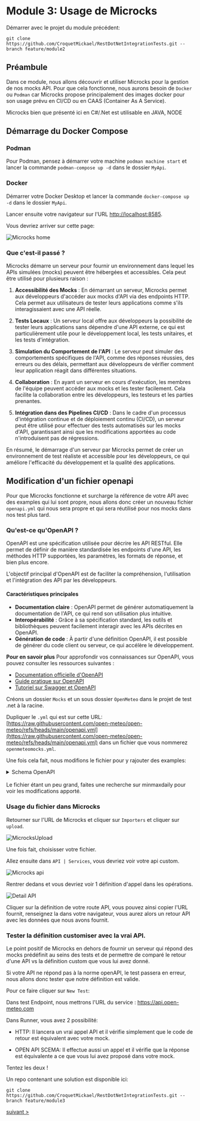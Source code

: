 # Module 3: Usage de Microcks

Démarrer avec le projet du module précédent:

```
git clone https://github.com/CroquetMickael/RestDotNetIntegrationTests.git --branch feature/module2
```

## Préambule

Dans ce module, nous allons découvrir et utiliser Microcks pour la gestion de nos mocks API. Pour que cela fonctionne, nous aurons besoin de `Docker` ou `Podman` car Microcks propose principalement des images docker pour son usage prévu en CI/CD ou en CAAS (Container As A Service).

Microcks bien que présenté ici en C#/.Net est utilisable en JAVA, NODE

## Démarrage du Docker Compose

### Podman

Pour Podman, pensez à démarrer votre machine `podman machine start` et lancer la commande `podman-compose up -d` dans le dossier `MyApi`.

### Docker

Démarrer votre Docker Desktop et lancer la commande `docker-compose up -d` dans le dossier `MyApi`.

Lancer ensuite votre navigateur sur l'URL [http://localhost:8585](http://localhost:8585).

Vous devriez arriver sur cette page:

![Microcks home](./img/microcks.png)

### Que c'est-il passé ?

Microcks démarre un serveur pour fournir un environnement dans lequel les APIs simulées (mocks) peuvent être hébergées et accessibles. Cela peut être utilisé pour plusieurs raison :

1. **Accessibilité des Mocks** : En démarrant un serveur, Microcks permet aux développeurs d'accéder aux mocks d'API via des endpoints HTTP. Cela permet aux utilisateurs de tester leurs applications comme s'ils interagissaient avec une API réelle.

2. **Tests Locaux** : Un serveur local offre aux développeurs la possibilité de tester leurs applications sans dépendre d'une API externe, ce qui est particulièrement utile pour le développement local, les tests unitaires, et les tests d'intégration.

3. **Simulation du Comportement de l'API** : Le serveur peut simuler des comportements spécifiques de l'API, comme des réponses réussies, des erreurs ou des délais, permettant aux développeurs de vérifier comment leur application réagit dans différentes situations.

4. **Collaboration** : En ayant un serveur en cours d'exécution, les membres de l'équipe peuvent accéder aux mocks et les tester facilement. Cela facilite la collaboration entre les développeurs, les testeurs et les parties prenantes.

5. **Intégration dans des Pipelines CI/CD** : Dans le cadre d'un processus d'intégration continue et de déploiement continu (CI/CD), un serveur peut être utilisé pour effectuer des tests automatisés sur les mocks d'API, garantissant ainsi que les modifications apportées au code n'introduisent pas de régressions.

En résumé, le démarrage d'un serveur par Microcks permet de créer un environnement de test réaliste et accessible pour les développeurs, ce qui améliore l'efficacité du développement et la qualité des applications.

## Modification d'un fichier openapi

Pour que Microcks fonctionne et surcharge la référence de votre API avec des examples qui lui sont propre, nous allons donc créer un nouveau fichier `openapi.yml` qui nous sera propre et qui sera réutilisé pour nos mocks dans nos test plus tard.

### Qu'est-ce qu'OpenAPI ?

OpenAPI est une spécification utilisée pour décrire les API RESTful. Elle permet de définir de manière standardisée les endpoints d'une API, les méthodes HTTP supportées, les paramètres, les formats de réponse, et bien plus encore.

L'objectif principal d'OpenAPI est de faciliter la compréhension, l'utilisation et l'intégration des API par les développeurs.

#### Caractéristiques principales

- **Documentation claire** : OpenAPI permet de générer automatiquement la documentation de l'API, ce qui rend son utilisation plus intuitive.
- **Interopérabilité** : Grâce à sa spécification standard, les outils et bibliothèques peuvent facilement interagir avec les APIs décrites en OpenAPI.
- **Génération de code** : À partir d'une définition OpenAPI, il est possible de générer du code client ou serveur, ce qui accélère le développement.

**Pour en savoir plus**
Pour approfondir vos connaissances sur OpenAPI, vous pouvez consulter les ressources suivantes :

- [Documentation officielle d'OpenAPI](https://swagger.io/specification/)
- [Guide pratique sur OpenAPI](https://learn.openapis.org)
- [Tutoriel sur Swagger et OpenAPI](https://grafikart.fr/tutoriels/swagger-openapi-php-1160)

Créons un dossier `Mocks` et un sous dossier `OpenMeteo` dans le projet de test .net à la racine.

Dupliquer le `.yml` qui est sur cette URL: [https://raw.githubusercontent.com/open-meteo/open-meteo/refs/heads/main/openapi.yml](https://raw.githubusercontent.com/open-meteo/open-meteo/refs/heads/main/openapi.yml) dans un fichier que vous nommerez `openmeteomocks.yml`.

Une fois cela fait, nous modifions le fichier pour y rajouter des examples:

<details>
<summary>Schema OpenAPI</summary>
<br>

```yml
openapi: 3.0.0
info:
  title: Open-Meteo APIs
  description: "Open-Meteo offers free weather forecast APIs for open-source developers and non-commercial use. No API key is required."
  version: "1.0"
  contact:
    name: Open-Meteo
    url: https://open-meteo.com
    email: info@open-meteo.com
  license:
    name: Attribution 4.0 International (CC BY 4.0)
    url: https://creativecommons.org/licenses/by/4.0/
  termsOfService: https://open-meteo.com/en/features#terms
paths:
  /v1/forecast:
    servers:
      - url: https://api.open-meteo.com
    get:
      tags:
        - Weather Forecast APIs
      summary: 7 day weather forecast for coordinates
      description: 7 day weather variables in hourly and daily resolution for given WGS84 latitude and longitude coordinates. Available worldwide.
      parameters:
        - name: hourly
          in: query
          explode: false
          schema:
            type: array
            items:
              type: string
              enum:
                - temperature_2m
                - relative_humidity_2m
                - dew_point_2m
                - apparent_temperature
                - pressure_msl
                - cloud_cover
                - cloud_cover_low
                - cloud_cover_mid
                - cloud_cover_high
                - wind_speed_10m
                - wind_speed_80m
                - wind_speed_120m
                - wind_speed_180m
                - wind_direction_10m
                - wind_direction_80m
                - wind_direction_120m
                - wind_direction_180m
                - wind_gusts_10m
                - shortwave_radiation
                - direct_radiation
                - direct_normal_irradiance
                - diffuse_radiation
                - vapour_pressure_deficit
                - evapotranspiration
                - precipitation
                - weather_code
                - snow_height
                - freezing_level_height
                - soil_temperature_0cm
                - soil_temperature_6cm
                - soil_temperature_18cm
                - soil_temperature_54cm
                - soil_moisture_0_1cm
                - soil_moisture_1_3cm
                - soil_moisture_3_9cm
                - soil_moisture_9_27cm
                - soil_moisture_27_81cm
        - name: daily
          in: query
          schema:
            type: array
            items:
              type: string
              enum:
                - temperature_2m_max
                - temperature_2m_min
                - apparent_temperature_max
                - apparent_temperature_min
                - precipitation_sum
                - precipitation_hours
                - weather_code
                - sunrise
                - sunset
                - wind_speed_10m_max
                - wind_gusts_10m_max
                - wind_direction_10m_dominant
                - shortwave_radiation_sum
                - uv_index_max
                - uv_index_clear_sky_max
                - et0_fao_evapotranspiration
          examples:
            minmaxdaily:
              value:
                - temperature_2m_min
                - temperature_2m_max
        - name: latitude
          in: query
          required: true
          description: "WGS84 coordinate"
          schema:
            type: number
            format: number
          examples:
            minmaxdaily:
              value: 14.2
        - name: longitude
          in: query
          required: true
          description: "WGS84 coordinate"
          schema:
            type: number
            format: number
          examples:
            minmaxdaily:
              value: 52.2
        - name: current_weather
          in: query
          schema:
            type: boolean
        - name: temperature_unit
          in: query
          schema:
            type: string
            default: celsius
            enum:
              - celsius
              - fahrenheit
        - name: wind_speed_unit
          in: query
          schema:
            type: string
            default: kmh
            enum:
              - kmh
              - ms
              - mph
              - kn
        - name: timeformat
          in: query
          description: If format `unixtime` is selected, all time values are returned in UNIX epoch time in seconds. Please not that all time is then in GMT+0! For daily values with unix timestamp, please apply `utc_offset_seconds` again to get the correct date.
          schema:
            type: string
            default: iso8601
            enum:
              - iso8601
              - unixtime
        - name: timezone
          in: query
          description: If `timezone` is set, all timestamps are returned as local-time and data is returned starting at 0:00 local-time. Any time zone name from the [time zone database](https://en.wikipedia.org/wiki/List_of_tz_database_time_zones) is supported.
          schema:
            type: string
        - name: past_days
          in: query
          description: If `past_days` is set, yesterdays or the day before yesterdays data are also returned.
          schema:
            type: integer
            enum:
              - 1
              - 2
      responses:
        200:
          description: OK
          content:
            application/json:
              schema:
                type: object
                properties:
                  latitude:
                    type: number
                    example: 52.52
                    description: WGS84 of the center of the weather grid-cell which was used to generate this forecast. This coordinate might be up to 5 km away.
                  longitude:
                    type: number
                    example: 13.419.52
                    description: WGS84 of the center of the weather grid-cell which was used to generate this forecast. This coordinate might be up to 5 km away.
                  elevation:
                    type: number
                    example: 44.812
                    description: The elevation in meters of the selected weather grid-cell. In mountain terrain it might differ from the location you would expect.
                  generationtime_ms:
                    type: number
                    example: 2.2119
                    description: Generation time of the weather forecast in milli seconds. This is mainly used for performance monitoring and improvements.
                  utc_offset_seconds:
                    type: integer
                    example: 3600
                    description: Applied timezone offset from the &timezone= parameter.
                  hourly:
                    type: object
                    description: For each selected weather variable, data will be returned as a numbering point array. Additionally a `time` array will be returned with ISO8601 timestamps.
                  hourly_units:
                    type: object
                    additionalProperties:
                      type: string
                    description: For each selected weather variable, the unit will be listed here.
                  daily:
                    type: object
                    description: For each selected daily weather variable, data will be returned as a numbering point array. Additionally a `time` array will be returned with ISO8601 timestamps.
                  daily_units:
                    type: object
                    additionalProperties:
                      type: string
                    description: For each selected daily weather variable, the unit will be listed here.
                  current_weather:
                    type: object
                    description: "Current weather conditions with the attributes: time, temperature, wind_speed, wind_direction and weather_code"
              examples:
                minmaxdaily:
                  value:
                    latitude: 14.2
                    longitude: 52.2
                    daily:
                      time:
                        - "2025-01-06"
                        - "2025-01-07"
                        - "2025-01-08"
                        - "2025-01-09"
                        - "2025-01-10"
                        - "2025-01-11"
                        - "2025-01-12"
                      temperature_2m_min:
                        - "23.0"
                        - "24.3"
                        - "24.1"
                        - "23.9"
                        - "23.5"
                        - "23.5"
                        - "23.3"
                    temperature_2m_max:
                      - "25.0"
                      - "25.2"
                      - "25.0"
                      - "24.5"
                      - "24.6"
                      - "24.5"
                      - "24.8"
        400:
          description: Bad Request
          content:
            application/json:
              schema:
                type: object
                properties:
                  error:
                    type: boolean
                    description: Always set true for errors
                  reason:
                    type: string
                    description: Description of the error
                    example: "Latitude must be in range of -90 to 90°. Given: 300"
components:
  schemas:
    HourlyResponse:
      type: object
      required:
        - time
      properties:
        time:
          type: array
          items:
            type: string
        temperature_2m:
          type: array
          items:
            type: number
        relative_humidity_2m:
          type: array
          items:
            type: number
        dew_point_2m:
          type: array
          items:
            type: number
        apparent_temperature:
          type: array
          items:
            type: number
        pressure_msl:
          type: array
          items:
            type: number
        cloud_cover:
          type: array
          items:
            type: number
        cloud_cover_low:
          type: array
          items:
            type: number
        cloud_cover_mid:
          type: array
          items:
            type: number
        cloud_cover_high:
          type: array
          items:
            type: number
        wind_speed_10m:
          type: array
          items:
            type: number
        wind_speed_80m:
          type: array
          items:
            type: number
        wind_speed_120m:
          type: array
          items:
            type: number
        wind_speed_180m:
          type: array
          items:
            type: number
        wind_direction_10m:
          type: array
          items:
            type: number
        wind_direction_80m:
          type: array
          items:
            type: number
        wind_direction_120m:
          type: array
          items:
            type: number
        wind_direction_180m:
          type: array
          items:
            type: number
        wind_gusts_10m:
          type: array
          items:
            type: number
        shortwave_radiation:
          type: array
          items:
            type: number
        direct_radiation:
          type: array
          items:
            type: number
        direct_normal_irradiance:
          type: array
          items:
            type: number
        diffuse_radiation:
          type: array
          items:
            type: number
        vapour_pressure_deficit:
          type: array
          items:
            type: number
        evapotranspiration:
          type: array
          items:
            type: number
        precipitation:
          type: array
          items:
            type: number
        weather_code:
          type: array
          items:
            type: number
        snow_height:
          type: array
          items:
            type: number
        freezing_level_height:
          type: array
          items:
            type: number
        soil_temperature_0cm:
          type: array
          items:
            type: number
        soil_temperature_6cm:
          type: array
          items:
            type: number
        soil_temperature_18cm:
          type: array
          items:
            type: number
        soil_temperature_54cm:
          type: array
          items:
            type: number
        soil_moisture_0_1cm:
          type: array
          items:
            type: number
        soil_moisture_1_3cm:
          type: array
          items:
            type: number
        soil_moisture_3_9cm:
          type: array
          items:
            type: number
        soil_moisture_9_27cm:
          type: array
          items:
            type: number
        soil_moisture_27_81cm:
          type: array
          items:
            type: number
    DailyResponse:
      type: object
      properties:
        time:
          type: array
          items:
            type: string
        temperature_2m_max:
          type: array
          items:
            type: number
        temperature_2m_min:
          type: array
          items:
            type: number
        apparent_temperature_max:
          type: array
          items:
            type: number
        apparent_temperature_min:
          type: array
          items:
            type: number
        precipitation_sum:
          type: array
          items:
            type: number
        precipitation_hours:
          type: array
          items:
            type: number
        weather_code:
          type: array
          items:
            type: number
        sunrise:
          type: array
          items:
            type: number
        sunset:
          type: array
          items:
            type: number
        wind_speed_10m_max:
          type: array
          items:
            type: number
        wind_gusts_10m_max:
          type: array
          items:
            type: number
        wind_direction_10m_dominant:
          type: array
          items:
            type: number
        shortwave_radiation_sum:
          type: array
          items:
            type: number
        uv_index_max:
          type: array
          items:
            type: number
        uv_index_clear_sky_max:
          type: array
          items:
            type: number
        et0_fao_evapotranspiration:
          type: array
          items:
            type: number
      required:
        - time
    CurrentWeather:
      type: object
      properties:
        time:
          type: string
        temperature:
          type: number
        wind_speed:
          type: number
        wind_direction:
          type: number
        weather_code:
          type: integer
      required:
        - time
        - temperature
        - wind_speed
        - wind_direction
        - weather_code
```

</details>
<br>
Le fichier étant un peu grand, faites une recherche sur minmaxdaily pour voir les modifications apporté.

### Usage du fichier dans Microcks

Retourner sur l'URL de Microcks et cliquer sur `Importers` et cliquer sur `upload`.

![MicrocksUpload](./img/MicrocksUpload.png)

Une fois fait, choisisser votre fichier.

Allez ensuite dans `API | Services`, vous devriez voir votre api custom.

![Microcks api](./img/microcksapi.png)

Rentrer dedans et vous devriez voir 1 définition d'appel dans les opérations.

![Detail API](./img/detailapi.png)

Cliquer sur la définition de votre route API, vous pouvez ainsi copier l'URL fournit, renseignez la dans votre navigateur, vous aurez alors un retour API avec les données que nous avons fournit.

### Tester la définition customiser avec la vrai API.

Le point positif de Microcks en dehors de fournir un serveur qui répond des mocks prédéfinit au seins des tests et de permettre de comparé le retour d'une API vs la définition custom que vous lui avez donné.

Si votre API ne répond pas à la norme openAPI, le test passera en erreur, nous allons donc tester que notre définition est valide.

Pour ce faire cliquer sur `New Test`:

Dans test Endpoint, nous mettrons l'URL du service : https://api.open-meteo.com

Dans Runner, vous avez 2 possibilité:

- HTTP: Il lancera un vrai appel API et il vérifie simplement que le code de retour est équivalent avec votre mock.

- OPEN API SCEMA: Il effectue aussi un appel et il vérifie que la réponse est équivalente a ce que vous lui avez proposé dans votre mock.

Tentez les deux !

Un repo contenant une solution est disponible ici:

```
git clone https://github.com/CroquetMickael/RestDotNetIntegrationTests.git --branch feature/module3
```

[suivant >](../../modules/Module%204%20Ajustement%20des%20tests%20pour%20usage%20de%20Microcks/readme.md)
